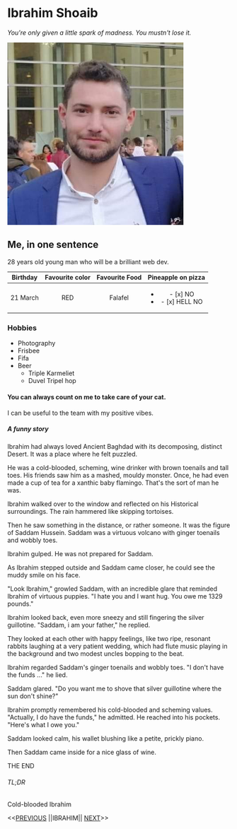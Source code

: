 # Ibrahim Shoaib
*You're only given a little spark of madness. You mustn't lose it.*


![i](FB_IMG_1584509980513.jpg)

## Me, in one sentence

28 years old young man who will be a brilliant web dev.


| Birthday | Favourite color | Favourite Food | Pineapple on pizza |
| :-: | :-: | :-: | :-: |
| 21 March | RED | Falafel | <ul><li>- [x] NO</li><li>- [x] HELL NO</li></ul> |

### Hobbies

- Photography 
- Frisbee 
- Fifa 
- Beer
  - Triple Karmeliet
  - Duvel Tripel hop
  

#### You can always count on me to take care of your cat.

I can be useful to the team with my positive vibes.

##### A funny story
Ibrahim had always loved Ancient Baghdad with its decomposing, distinct Desert. It was a place where he felt puzzled.

He was a cold-blooded, scheming, wine drinker with brown toenails and tall toes. His friends saw him as a mashed, mouldy monster. Once, he had even made a cup of tea for a xanthic baby flamingo. That's the sort of man he was.

Ibrahim walked over to the window and reflected on his Historical surroundings. The rain hammered like skipping tortoises.

Then he saw something in the distance, or rather someone. It was the figure of Saddam Hussein. Saddam was a virtuous volcano with ginger toenails and wobbly toes.

Ibrahim gulped. He was not prepared for Saddam.

As Ibrahim stepped outside and Saddam came closer, he could see the muddy smile on his face.

"Look Ibrahim," growled Saddam, with an incredible glare that reminded Ibrahim of virtuous puppies. "I hate you and I want hug. You owe me 1329 pounds."

Ibrahim looked back, even more sneezy and still fingering the silver guillotine. "Saddam, i am your father," he replied.

They looked at each other with happy feelings, like two ripe, resonant rabbits laughing at a very patient wedding, which had flute music playing in the background and two modest uncles bopping to the beat.

Ibrahim regarded Saddam's ginger toenails and wobbly toes. "I don't have the funds ..." he lied.

Saddam glared. "Do you want me to shove that silver guillotine where the sun don't shine?"

Ibrahim promptly remembered his cold-blooded and scheming values. "Actually, I do have the funds," he admitted. He reached into his pockets. "Here's what I owe you."

Saddam looked calm, his wallet blushing like a petite, prickly piano.

Then Saddam came inside for a nice glass of wine.

THE END

###### TL;DR
Cold-blooded Ibrahim

<<[PREVIOUS]() ||IBRAHIM|| [NEXT](https://github.com/JPalluel/markdown-challenge/blob/master/README.md)>>

